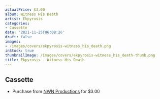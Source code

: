 ```yaml
---
actualPrice: $3.00
album: Witness His Death
artist: Ekpyrosis
categories:
- Cassette
date: '2021-11-25T06:08:26'
draft: false
images:
- /images/covers/ekpyrosis-witness_his_death.png
inStock: true
thumbnailImage: /images/covers/ekpyrosis-witness_his_death-thumb.png
title: Ekpyrosis - Witness His Death
---
```


## Cassette
* Purchase from [NWN Productions](http://shop.nwnprod.com/index.php?route=product/product&path=73&product_id=1413&sort=pd.name&order=ASC) for $3.00
